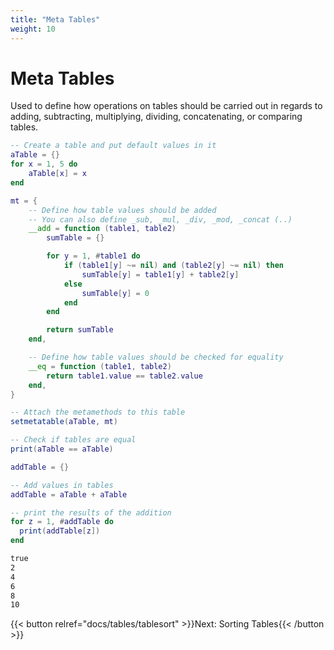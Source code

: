 ```yaml
---
title: "Meta Tables"
weight: 10
---
```


# Meta Tables

Used to define how operations on tables should be carried out in regards to
adding, subtracting, multiplying, dividing, concatenating, or comparing tables.

```lua
-- Create a table and put default values in it
aTable = {}
for x = 1, 5 do
    aTable[x] = x
end

mt = {
    -- Define how table values should be added
    -- You can also define _sub, _mul, _div, _mod, _concat (..)
    __add = function (table1, table2)
        sumTable = {}

        for y = 1, #table1 do
            if (table1[y] ~= nil) and (table2[y] ~= nil) then
                sumTable[y] = table1[y] + table2[y]
            else
                sumTable[y] = 0
            end
        end

        return sumTable
    end,

    -- Define how table values should be checked for equality
    __eq = function (table1, table2)
        return table1.value == table2.value
    end,
}

-- Attach the metamethods to this table
setmetatable(aTable, mt)

-- Check if tables are equal
print(aTable == aTable)

addTable = {}

-- Add values in tables
addTable = aTable + aTable

-- print the results of the addition
for z = 1, #addTable do
  print(addTable[z])
end
```

```txt {.output}
true
2
4
6
8
10
```

{{< button relref="docs/tables/tablesort"  >}}Next: Sorting Tables{{< /button >}}
